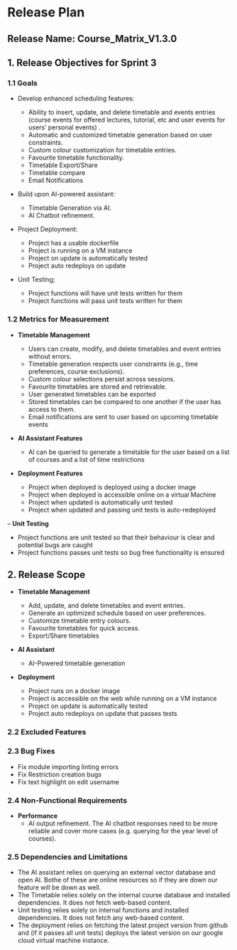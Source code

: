 # Release Plan

## Release Name: Course_Matrix_V1.3.0

## 1. Release Objectives for Sprint 3

### 1.1 Goals

- Develop enhanced scheduling features:

  - Ability to insert, update, and delete timetable and events entries (course events for offered lectures, tutorial, etc and user events for users’ personal events) .
  - Automatic and customized timetable generation based on user constraints.
  - Custom colour customization for timetable entries.
  - Favourite timetable functionality.
  - Timetable Export/Share
  - Timetable compare
  - Email Notifications

- Build upon AI-powered assistant:

  - Timetable Generation via AI.
  - AI Chatbot refinement.

- Project Deployment:

  - Project has a usable dockerfile
  - Project is running on a VM instance
  - Project on update is automatically tested
  - Project auto redeploys on update

- Unit Testing;
  - Project functions will have unit tests written for them
  - Project functions will pass unit tests written for them

### 1.2 Metrics for Measurement

- **Timetable Management**

  - Users can create, modify, and delete timetables and event entries without errors.
  - Timetable generation respects user constraints (e.g., time preferences, course exclusions).
  - Custom colour selections persist across sessions.
  - Favourite timetables are stored and retrievable.
  - User generated timetables can be exported
  - Stored timetables can be compared to one another if the user has access to them.
  - Email notifications are sent to user based on upcoming timetable events

- **AI Assistant Features**

  - AI can be queried to generate a timetable for the user based on a list of courses and a list of time restrictions

- **Deployment Features**
  - Project when deployed is deployed using a docker image
  - Project when deployed is accessible online on a virtual Machine
  - Project when updated is automatically unit tested
  - Project when updated and passing unit tests is auto-redeployed

– **Unit Testing**

- Project functions are unit tested so that their behaviour is clear and potential bugs are caught
- Project functions passes unit tests so bug free functionality is ensured

## 2. Release Scope

- **Timetable Management**

  - Add, update, and delete timetables and event entries.
  - Generate an optimized schedule based on user preferences.
  - Customize timetable entry colours.
  - Favourite timetables for quick access.
  - Export/Share timetables

- **AI Assistant**

  - AI-Powered timetable generation

- **Deployment**
  - Project runs on a docker image
  - Project is accessible on the web while running on a VM instance
  - Project on update is automatically tested
  - Project auto redeploys on update that passes tests

### 2.2 Excluded Features

### 2.3 Bug Fixes

- Fix module importing linting errors
- Fix Restriction creation bugs
- Fix text highlight on edit username

### 2.4 Non-Functional Requirements

- **Performance**
  - AI output refinement. The AI chatbot responses need to be more reliable and cover more cases (e.g. querying for the year level of courses).

### 2.5 Dependencies and Limitations

- The AI assistant relies on querying an external vector database and open AI. Bothe of these are online resources so if they are down our feature will be down as well.
- The Timetable relies solely on the internal course database and installed dependencies. It does not fetch web-based content.
- Unit testing relies solely on internal functions and installed dependencies. It does not fetch any web-based content.
- The deployment relies on fetching the latest project version from github and (if it passes all unit tests) deploys the latest version on our google cloud virtual machine instance.
